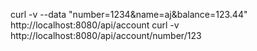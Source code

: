 curl -v --data "number=1234&name=aj&balance=123.44" http://localhost:8080/api/account
curl -v http://localhost:8080/api/account/number/123
